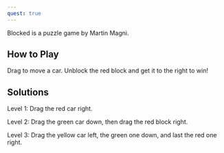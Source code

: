 ```yaml
---
quest: true
---
```

Blocked is a puzzle game by Martin Magni.

## How to Play
Drag to move a car. Unblock the red block and get it to the right to win!

## Solutions
Level 1: Drag the red car right.

Level 2: Drag the green car down, then drag the red block right.

Level 3: Drag the yellow car left, the green one down, and last the red one right.